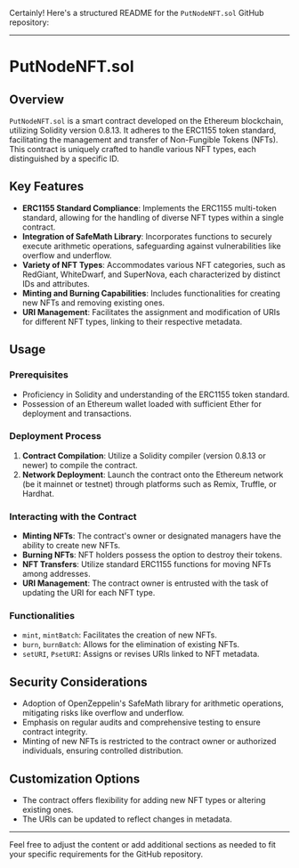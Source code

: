 Certainly! Here's a structured README for the `PutNodeNFT.sol` GitHub repository:

---

# PutNodeNFT.sol

## Overview

`PutNodeNFT.sol` is a smart contract developed on the Ethereum blockchain, utilizing Solidity version 0.8.13. It adheres to the ERC1155 token standard, facilitating the management and transfer of Non-Fungible Tokens (NFTs). This contract is uniquely crafted to handle various NFT types, each distinguished by a specific ID.

## Key Features

- **ERC1155 Standard Compliance**: Implements the ERC1155 multi-token standard, allowing for the handling of diverse NFT types within a single contract.
- **Integration of SafeMath Library**: Incorporates functions to securely execute arithmetic operations, safeguarding against vulnerabilities like overflow and underflow.
- **Variety of NFT Types**: Accommodates various NFT categories, such as RedGiant, WhiteDwarf, and SuperNova, each characterized by distinct IDs and attributes.
- **Minting and Burning Capabilities**: Includes functionalities for creating new NFTs and removing existing ones.
- **URI Management**: Facilitates the assignment and modification of URIs for different NFT types, linking to their respective metadata.

## Usage

### Prerequisites

- Proficiency in Solidity and understanding of the ERC1155 token standard.
- Possession of an Ethereum wallet loaded with sufficient Ether for deployment and transactions.

### Deployment Process

1. **Contract Compilation**: Utilize a Solidity compiler (version 0.8.13 or newer) to compile the contract.
2. **Network Deployment**: Launch the contract onto the Ethereum network (be it mainnet or testnet) through platforms such as Remix, Truffle, or Hardhat.

### Interacting with the Contract

- **Minting NFTs**: The contract's owner or designated managers have the ability to create new NFTs.
- **Burning NFTs**: NFT holders possess the option to destroy their tokens.
- **NFT Transfers**: Utilize standard ERC1155 functions for moving NFTs among addresses.
- **URI Management**: The contract owner is entrusted with the task of updating the URI for each NFT type.

### Functionalities

- `mint`, `mintBatch`: Facilitates the creation of new NFTs.
- `burn`, `burnBatch`: Allows for the elimination of existing NFTs.
- `setURI`, `PsetURI`: Assigns or revises URIs linked to NFT metadata.

## Security Considerations

- Adoption of OpenZeppelin's SafeMath library for arithmetic operations, mitigating risks like overflow and underflow.
- Emphasis on regular audits and comprehensive testing to ensure contract integrity.
- Minting of new NFTs is restricted to the contract owner or authorized individuals, ensuring controlled distribution.

## Customization Options

- The contract offers flexibility for adding new NFT types or altering existing ones.
- The URIs can be updated to reflect changes in metadata.

---

Feel free to adjust the content or add additional sections as needed to fit your specific requirements for the GitHub repository.
